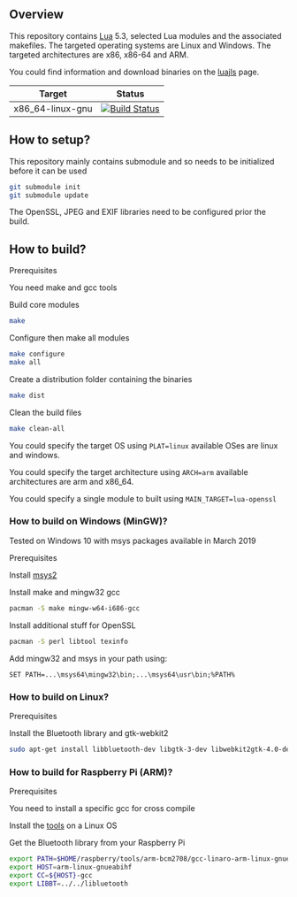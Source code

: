 
## Overview

This repository contains [Lua](http://www.lua.org/) 5.3, selected Lua modules and the associated makefiles.
The targeted operating systems are Linux and Windows. The targeted architectures are x86, x86-64 and ARM.

You could find information and download binaries on the [luajls](http://javalikescript.free.fr/lua/) page.

| Target | Status |
|--|--|
| x86_64-linux-gnu | [![Build Status](https://travis-ci.org/javalikescript/luaclibs.svg?branch=master)](https://travis-ci.org/javalikescript/luaclibs) |

## How to setup?

This repository mainly contains submodule and so needs to be initialized before it can be used

```bash
git submodule init
git submodule update
```

The OpenSSL, JPEG and EXIF libraries need to be configured prior the build.

## How to build?

Prerequisites

You need make and gcc tools

Build core modules
```bash
make
```

Configure then make all modules
```bash
make configure
make all
```

Create a distribution folder containing the binaries
```bash
make dist
```

Clean the build files
```bash
make clean-all
```

You could specify the target OS using `PLAT=linux` available OSes are linux and windows.

You could specify the target architecture using `ARCH=arm` available architectures are arm and x86_64.

You could specify a single module to built using `MAIN_TARGET=lua-openssl`


### How to build on Windows (MinGW)?
Tested on Windows 10 with msys packages available in March 2019

Prerequisites

Install [msys2](https://www.msys2.org/)

Install make and mingw32 gcc
```bash
pacman -S make mingw-w64-i686-gcc
```

Install additional stuff for OpenSSL
```bash
pacman -S perl libtool texinfo
```

Add mingw32 and msys in your path using:
```
SET PATH=...\msys64\mingw32\bin;...\msys64\usr\bin;%PATH%
```

### How to build on Linux?

Prerequisites

Install the Bluetooth library and gtk-webkit2

```bash
sudo apt-get install libbluetooth-dev libgtk-3-dev libwebkit2gtk-4.0-dev
```

### How to build for Raspberry Pi (ARM)?

Prerequisites

You need to install a specific gcc for cross compile

Install the [tools](https://github.com/raspberrypi/tools) on a Linux OS

Get the Bluetooth library from your Raspberry Pi

```bash
export PATH=$HOME/raspberry/tools/arm-bcm2708/gcc-linaro-arm-linux-gnueabihf-raspbian/bin:$PATH
export HOST=arm-linux-gnueabihf
export CC=${HOST}-gcc
export LIBBT=../../libluetooth
```
